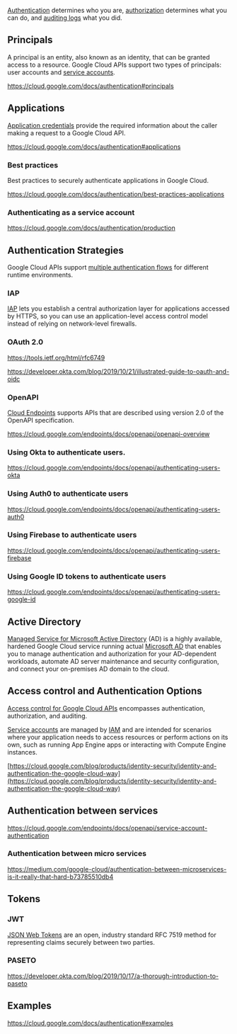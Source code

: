 [Authentication](https://cloud.google.com/docs/authentication) determines who you are, [authorization](IAM) determines what you can do, and [auditing logs](https://cloud.google.com/logging/docs/audit) what you did.


## Principals

A principal is an entity, also known as an identity, that can be granted access to a resource. Google Cloud APIs support two types of principals: user accounts and [service accounts](Service-accounts).

https://cloud.google.com/docs/authentication#principals

## Applications

[Application credentials](https://console.cloud.google.com/apis/credentials/) provide the required information about the caller making a request to a Google Cloud API. 

https://cloud.google.com/docs/authentication#applications

### Best practices

Best practices to securely authenticate applications in Google Cloud.

https://cloud.google.com/docs/authentication/best-practices-applications

### Authenticating as a service account 


https://cloud.google.com/docs/authentication/production

## Authentication Strategies

Google Cloud APIs support [multiple authentication flows](https://cloud.google.com/docs/authentication#strategies
) for different runtime environments. 

### IAP
[IAP](IAP) lets you establish a central authorization layer for applications accessed by HTTPS, so you can use an application-level access control model instead of relying on network-level firewalls.




### OAuth 2.0

https://tools.ietf.org/html/rfc6749

https://developer.okta.com/blog/2019/10/21/illustrated-guide-to-oauth-and-oidc

### OpenAPI

[Cloud Endpoints](Endpoints) supports APIs that are described using version 2.0 of the OpenAPI specification.

https://cloud.google.com/endpoints/docs/openapi/openapi-overview

### Using Okta to authenticate users.

https://cloud.google.com/endpoints/docs/openapi/authenticating-users-okta

### Using Auth0 to authenticate users

https://cloud.google.com/endpoints/docs/openapi/authenticating-users-auth0

### Using Firebase to authenticate users

https://cloud.google.com/endpoints/docs/openapi/authenticating-users-firebase

### Using Google ID tokens to authenticate users

https://cloud.google.com/endpoints/docs/openapi/authenticating-users-google-id

## Active Directory


[Managed Service for Microsoft Active Directory](https://cloud.google.com/managed-microsoft-ad
) (AD) is a highly available, hardened Google Cloud service running actual [Microsoft AD](Active-Directory) that enables you to manage authentication and authorization for your AD-dependent workloads, automate AD server maintenance and security configuration, and connect your on-premises AD domain to the cloud.




## Access control and Authentication Options

[Access control for Google Cloud APIs](https://cloud.google.com/storage/docs/access-control) encompasses authentication, authorization, and auditing. 


[Service accounts](Service-accounts) are managed by [IAM](IAM) and are intended for scenarios where your application needs to access resources or perform actions on its own, such as running App Engine apps or interacting with Compute Engine instances. 


[https://cloud.google.com/blog/products/identity-security/identity-and-authentication-the-google-cloud-way](https://cloud.google.com/blog/products/identity-security/identity-and-authentication-the-google-cloud-way)


## Authentication between services

https://cloud.google.com/endpoints/docs/openapi/service-account-authentication

### Authentication between micro services
https://medium.com/google-cloud/authentication-between-microservices-is-it-really-that-hard-b73785510db4

## Tokens

### JWT

[JSON Web Tokens](https://jwt.io/) are an open, industry standard RFC 7519 method for representing claims securely between two parties.

### PASETO

https://developer.okta.com/blog/2019/10/17/a-thorough-introduction-to-paseto

## Examples

https://cloud.google.com/docs/authentication#examples

